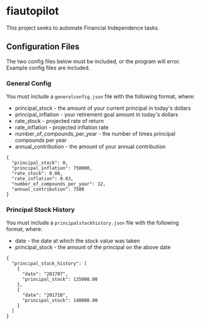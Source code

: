 # fiautopilot

This project seeks to automate Financial Independence tasks.

## Configuration Files

The two config files below must be included, or the program will error.  Example config files are
included.

### General Config

You must include a `generalconfig.json` file with the following format, where:

* principal_stock - the amount of your current principal in today's dollars
* principal_inflation - your retirement goal amount in today's dollars
* rate_stock - projected rate of return
* rate_inflation - projected inflation rate
* number_of_compounds_per_year - the number of times principal compounds per year
* annual_contribution - the amount of your annual contribution

```
{
  "principal_stock": 0,
  "principal_inflation": 750000,
  "rate_stock": 0.08,
  "rate_inflation": 0.03,
  "number_of_compounds_per_year": 12,
  "annual_contribution": 7500
}
```

### Principal Stock History

You must include a `principalstockhistory.json` file with the following format, where:

* date - the date at which the stock value was taken
* principal_stock - the amount of the principal on the above date

```
{
  "principal_stock_history": [
    {
      "date": "201707",
      "principal_stock": 135000.00
    },
    {
      "date": "201710",
      "principal_stock": 140000.00
    }
  ]
}
```
